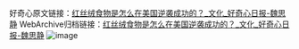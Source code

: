 好奇心原文链接：[红丝绒食物是怎么在美国逆袭成功的？_文化_好奇心日报-魏思静](https://www.qdaily.com/articles/6288.html)
WebArchive归档链接：[红丝绒食物是怎么在美国逆袭成功的？_文化_好奇心日报-魏思静](http://web.archive.org/web/20171114163717/http://www.qdaily.com/articles/6288.html)
![image](http://ww3.sinaimg.cn/large/007d5XDply1g3w9qibf9mj30u04f94qp)